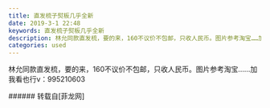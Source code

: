 ```yaml
---
title: 直发梳子熨板几乎全新
date: 2019-3-1 22:48
keywords: 直发梳子熨板几乎全新
description: 林允同款直发梳，要的来，160不议价不包邮，只收人民币。图片参考淘宝……加我看也行v：995210603
categories: used
---
```

<td class="t_f" id="postmessage_3139470">

林允同款直发梳，要的来，160不议价不包邮，只收人民币。图片参考淘宝……加我看也行v：995210603<br/>
</td>
###### 转载自[菲龙网]